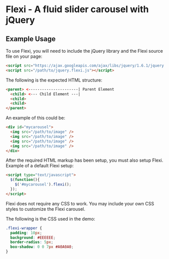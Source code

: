 Flexi - A fluid slider carousel with jQuery
===========================================

Example Usage
-------------
To use Flexi, you will need to include the jQuery library and the Flexi source file on your page:

```html
<script src="https://ajax.googleapis.com/ajax/libs/jquery/1.6.1/jquery.min.js"></script>
<script src="/path/to/jquery.flexi.js"></script>
```

The following is the expected HTML structure:

```html
<parent> <----------------------| Parent Element
  <child> <--- Child Element ---|
  <child>
  <child>
</parent>
```

An example of this could be:

```html
<div id="mycarousel">
  <img src="/path/to/image" />
  <img src="/path/to/image" />
  <img src="/path/to/image" />
  <img src="/path/to/image" />
</div>
```

After the required HTML markup has been setup, you must also setup Flexi. Example of a default Flexi setup:

```html
<script type="text/javascript">
  $(function(){
    $('#mycarousel').flexi();
  });
</script>
```

Flexi does not require any CSS to work. You may include your own CSS styles to customize the Flexi carousel.

The following is the CSS used in the demo:

```css
.flexi-wrapper {
  padding: 10px;
  background: #EEEEEE;
  border-radius: 5px;
  box-shadow: 0 0 7px #A0A0A0;
}
```